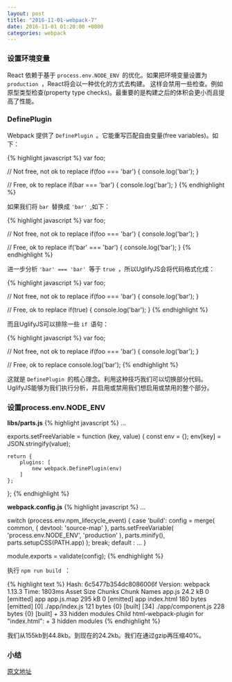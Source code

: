 ```yaml
---
layout: post
title: "2016-11-01-webpack-7"
date: 2016-11-01 01:20:00 +0800
categories: webpack
---
```

### 设置环境变量
React 依赖于基于 `process.env.NODE_ENV `的优化。如果把环境变量设置为 `production `，React将会以一种优化的方式去构建。
这样会禁用一些检查。例如原型类型检查(property type checks)。最重要的是构建之后的体积会更小而且提高了性能。

### DefinePlugin
Webpack 提供了  `DefinePlugin `。它能重写匹配自由变量(free variables)。如下：

{% highlight javascript %}
var foo;

// Not free, not ok to replace
if(foo === 'bar') {
  console.log('bar');
}

// Free, ok to replace
if(bar === 'bar') {
  console.log('bar');
}
{% endhighlight %}

如果我们将 `bar `替换成 `'bar' `,如下：

{% highlight javascript %}
var foo;

// Not free, not ok to replace
if(foo === 'bar') {
  console.log('bar');
}

// Free, ok to replace
if('bar' === 'bar') {
  console.log('bar');
}
{% endhighlight %}

进一步分析 `'bar' === 'bar' `等于 `true `，所以UglifyJS会将代码格式化成：

{% highlight javascript %}
var foo;

// Not free, not ok to replace
if(foo === 'bar') {
  console.log('bar');
}

// Free, ok to replace
if(true) {
  console.log('bar');
}
{% endhighlight %}

而且UglifyJS可以排除一些 `if `语句：

{% highlight javascript %}
var foo;

// Not free, not ok to replace
if(foo === 'bar') {
  console.log('bar');
}

// Free, ok to replace
console.log('bar');
{% endhighlight %}

这就是 `DefinePlugin `的核心理念。利用这种技巧我们可以切换部分代码。
UglifyJS能够为我们执行分析，并启用或禁用我们想启用或禁用的整个部分。

### 设置process.env.NODE_ENV

**libs/parts.js**
{% highlight javascript %}
...

exports.setFreeVariable = function (key, value) {
    const env = {};
    env[key] = JSON.stringify(value);

    return {
        plugins: [
            new webpack.DefinePlugin(env)
        ]
    };
};
{% endhighlight %}

**webpack.config.js**
{% highlight javascript %}
...

switch (process.env.npm_lifecycle_event) {
    case 'build':
        config = merge(
            common,
            {
                devtool: 'source-map'
            },
            parts.setFreeVariable(
                'process.env.NODE_ENV',
                'production'
            ),
            parts.minify(),
            parts.setupCSS(PATH.app)
        );
        break;
    default :
        ...
}

module.exports = validate(config);
{% endhighlight %}

执行 `npm run build `：

{% highlight text %}
Hash: 6c5477b354dc8086006f
Version: webpack 1.13.3
Time: 1803ms
     Asset       Size  Chunks             Chunk Names
    app.js    24.2 kB       0  [emitted]  app
app.js.map     295 kB       0  [emitted]  app
index.html  180 bytes          [emitted]
   [0] ./app/index.js 121 bytes {0} [built]
  [34] ./app/component.js 228 bytes {0} [built]
    + 33 hidden modules
Child html-webpack-plugin for "index.html":
        + 3 hidden modules
{% endhighlight %}

我们从155kb到44.8kb。到现在的24.2kb。我们在通过gzip再压缩40%。

### 小结
[原文地址](http://survivejs.com/webpack/building-with-webpack/setting-environment-variables/)




